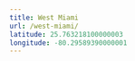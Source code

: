 ```yaml
---
title: West Miami
url: /west-miami/
latitude: 25.763218100000003
longitude: -80.29589390000001
---
```


